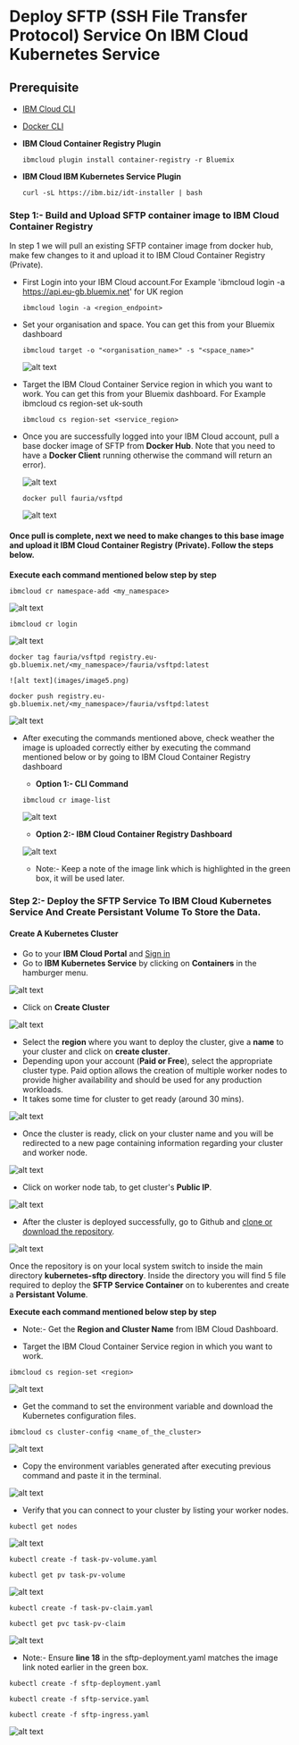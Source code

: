 # Deploy SFTP (SSH File Transfer Protocol) Service On IBM Cloud Kubernetes Service

## Prerequisite

- [IBM Cloud CLI](https://console.bluemix.net/docs/cli/reference/bluemix_cli/get_started.html#getting-started)
- [Docker CLI](https://docs.docker.com/install/)
- **IBM Cloud Container Registry Plugin**

  ```
  ibmcloud plugin install container-registry -r Bluemix
  ```
- **IBM Cloud IBM Kubernetes Service Plugin**
  ```
  curl -sL https://ibm.biz/idt-installer | bash
  ```

### Step 1:- Build and Upload SFTP container image to IBM Cloud Container Registry

In step 1 we will pull an existing SFTP container image from docker hub, make few changes to it and upload it to IBM Cloud Container Registry (Private).

- First Login into your IBM Cloud account.For Example 'ibmcloud login -a https://api.eu-gb.bluemix.net' for UK region
  ```
  ibmcloud login -a <region_endpoint>
  ```

- Set your organisation and space. You can get this from your Bluemix dashboard
  ```
  ibmcloud target -o "<organisation_name>" -s "<space_name>"
  ```
  ![alt text](images/image1.png)

- Target the IBM Cloud Container Service region in which you want to work. You can get this from your Bluemix dashboard. For Example ibmcloud cs region-set uk-south
  ```
  ibmcloud cs region-set <service_region>
  ```
  
- Once you are successfully logged into your IBM Cloud account, pull a base docker image of SFTP from **Docker Hub**. Note that you need to have a **Docker Client** running otherwise the command will return an error).

  ![alt text](images/image9.png)  

  ```
  docker pull fauria/vsftpd
  ```

  ![alt text](images/image3.png)

#### Once pull is complete, next we need to make changes to this base image and upload it **IBM Cloud Container Registry (Private)**. Follow the steps below.

**Execute each command mentioned below step by step**

  ```
  ibmcloud cr namespace-add <my_namespace>
  ```

  ![alt text](images/image2.png)

  ```
  ibmcloud cr login
  ```

  ![alt text](images/image4.png)

  ```
  docker tag fauria/vsftpd registry.eu-gb.bluemix.net/<my_namespace>/fauria/vsftpd:latest
  ```
    ![alt text](images/image5.png)

  ```
  docker push registry.eu-gb.bluemix.net/<my_namespace>/fauria/vsftpd:latest
  ```

  ![alt text](images/image6.png)

- After executing the commands mentioned above, check weather the image is uploaded correctly either by executing the command mentioned below or by going to IBM Cloud Container Registry dashboard
  - **Option 1:- CLI Command**
  ```
  ibmcloud cr image-list
  ```
  ![alt text](images/image7.png)
  
  - **Option 2:- IBM Cloud Container Registry Dashboard**

  ![alt text](images/image8.png)

  - Note:- Keep a note of the image link which is highlighted in the green box, it will be used later.

### Step 2:- Deploy the SFTP Service To IBM Cloud Kubernetes Service And Create Persistant Volume To Store the Data.

#### Create A Kubernetes Cluster

- Go to your **IBM Cloud Portal** and [Sign in](https://console.bluemix.net/dashboard/apps/)
- Go to **IBM Kubernetes Service** by clicking on **Containers** in the hamburger menu.

![alt text](images/image10.png)

- Click on **Create Cluster**

![alt text](images/image11.png)

- Select the **region** where you want to deploy the cluster, give a **name** to your cluster and click on **create cluster**.
- Depending upon your account (**Paid or Free**), select the appropriate cluster type. Paid option allows the creation of multiple worker nodes to provide higher availability and should be used for any production workloads.
- It takes some time for cluster to get ready (around 30 mins).

![alt text](images/image12.png)

- Once the cluster is ready, click on your cluster name and you will be redirected to a new page containing information regarding your cluster and worker node.

![alt text](images/image13.png)

- Click on worker node tab, to get cluster's **Public IP**.

![alt text](images/image14.png)

- After the cluster is deployed successfully, go to Github and [clone or download the repository](https://github.com/sudoalgorithm/SSH-File-Transfer-Protocol-On-IBM-Cloud-Kubernetes-Services.git). 

![alt text](images/image22.png)

 Once the repository is on your local system switch to inside the main directory **kubernetes-sftp directory**. Inside the directory you will find 5 file required to deploy the **SFTP Service Container** on to kuberentes and create a **Persistant Volume**.

**Execute each command mentioned below step by step**

- Note:- Get the **Region and Cluster Name** from IBM Cloud Dashboard.

- Target the IBM Cloud Container Service region in which you want to work. 

```
ibmcloud cs region-set <region>
```

![alt text](images/image15.png)

- Get the command to set the environment variable and download the Kubernetes configuration files.

```
ibmcloud cs cluster-config <name_of_the_cluster>
```

![alt text](images/image16.png)

- Copy the environment variables generated after executing previous command and paste it in the terminal.

![alt text](images/image17.png)

- Verify that you can connect to your cluster by listing your worker nodes.

```
kubectl get nodes
```
![alt text](images/image18.png)

```
kubectl create -f task-pv-volume.yaml
```

```
kubectl get pv task-pv-volume
```

![alt text](images/image19.png)

```
kubectl create -f task-pv-claim.yaml
```

```
kubectl get pvc task-pv-claim
```

![alt text](images/image20.png)

- Note:- Ensure **line 18** in the sftp-deployment.yaml matches the image link noted earlier in the green box.

```
kubectl create -f sftp-deployment.yaml
```

```
kubectl create -f sftp-service.yaml
```

```
kubectl create -f sftp-ingress.yaml
```
![alt text](images/image21.png)
